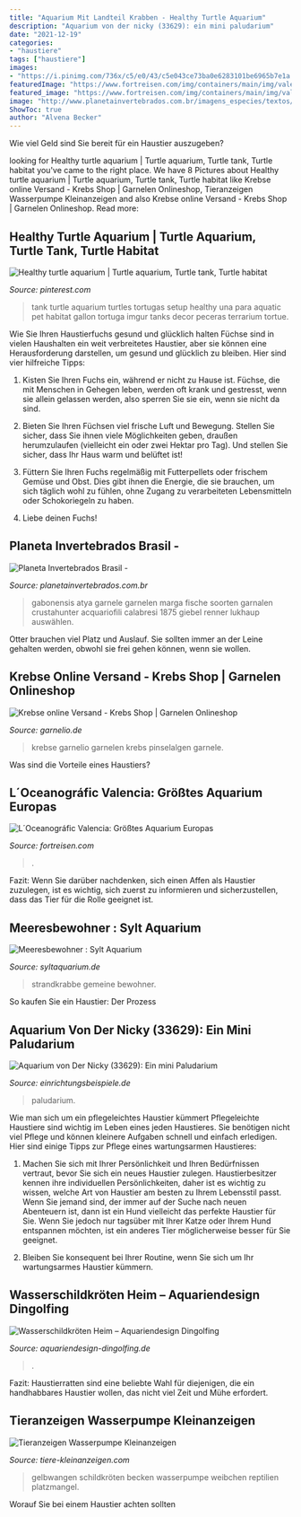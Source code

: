 ```yaml
---
title: "Aquarium Mit Landteil Krabben - Healthy Turtle Aquarium"
description: "Aquarium von der nicky (33629): ein mini paludarium"
date: "2021-12-19"
categories:
- "haustiere"
tags: ["haustiere"]
images:
- "https://i.pinimg.com/736x/c5/e0/43/c5e043ce73ba0e6283101be6965b7e1a.jpg"
featuredImage: "https://www.fortreisen.com/img/containers/main/img/valencia/l-oceanografic-valencia.jpg/19d8e936857978ada56e87fee3aee194.jpg"
featured_image: "https://www.fortreisen.com/img/containers/main/img/valencia/l-oceanografic-valencia.jpg/19d8e936857978ada56e87fee3aee194.jpg"
image: "http://www.planetainvertebrados.com.br/imagens_especies/textos/img_20140927_74xb4y7e32tk.jpg"
ShowToc: true
author: "Alvena Becker"
---
```



Wie viel Geld sind Sie bereit für ein Haustier auszugeben?

	

		
looking for Healthy turtle aquarium | Turtle aquarium, Turtle tank, Turtle habitat you've came to the right place. We have 8 Pictures about Healthy turtle aquarium | Turtle aquarium, Turtle tank, Turtle habitat like Krebse online Versand - Krebs Shop | Garnelen Onlineshop, Tieranzeigen Wasserpumpe Kleinanzeigen and also Krebse online Versand - Krebs Shop | Garnelen Onlineshop. Read more:
		
    
## Healthy Turtle Aquarium | Turtle Aquarium, Turtle Tank, Turtle Habitat

<img loading=lazy src="https://i.pinimg.com/736x/c5/e0/43/c5e043ce73ba0e6283101be6965b7e1a.jpg" onerror="this.onerror=null;this.src='https://tse4.mm.bing.net/th?id=OIP.VaO60btwq4F7z_DPsyTXCAHaFj&amp;pid=15.1';" alt="Healthy turtle aquarium | Turtle aquarium, Turtle tank, Turtle habitat">

_Source: pinterest.com_

>tank turtle aquarium turtles tortugas setup healthy una para aquatic pet habitat gallon tortuga imgur tanks decor peceras terrarium tortue. 

	

Wie Sie Ihren Haustierfuchs gesund und glücklich halten
Füchse sind in vielen Haushalten ein weit verbreitetes Haustier, aber sie können eine Herausforderung darstellen, um gesund und glücklich zu bleiben. Hier sind vier hilfreiche Tipps:
1. Kisten Sie Ihren Fuchs ein, während er nicht zu Hause ist. Füchse, die mit Menschen in Gehegen leben, werden oft krank und gestresst, wenn sie allein gelassen werden, also sperren Sie sie ein, wenn sie nicht da sind.

2. Bieten Sie Ihren Füchsen viel frische Luft und Bewegung. Stellen Sie sicher, dass Sie ihnen viele Möglichkeiten geben, draußen herumzulaufen (vielleicht ein oder zwei Hektar pro Tag). Und stellen Sie sicher, dass Ihr Haus warm und belüftet ist!

3. Füttern Sie Ihren Fuchs regelmäßig mit Futterpellets oder frischem Gemüse und Obst. Dies gibt ihnen die Energie, die sie brauchen, um sich täglich wohl zu fühlen, ohne Zugang zu verarbeiteten Lebensmitteln oder Schokoriegeln zu haben.

4. Liebe deinen Fuchs!

    
## Planeta Invertebrados Brasil -

<img loading=lazy src="http://www.planetainvertebrados.com.br/imagens_especies/textos/img_20140927_74xb4y7e32tk.jpg" onerror="this.onerror=null;this.src='https://tse3.mm.bing.net/th?id=OIP.cQPg-N9K43RFqW9IL_gZoAHaFM&amp;pid=15.1';" alt="Planeta Invertebrados Brasil -">

_Source: planetainvertebrados.com.br_

>gabonensis atya garnele garnelen marga fische soorten garnalen crustahunter acquariofili calabresi 1875 giebel renner lukhaup auswählen. 

	

Otter brauchen viel Platz und Auslauf. Sie sollten immer an der Leine gehalten werden, obwohl sie frei gehen können, wenn sie wollen.

    
## Krebse Online Versand - Krebs Shop | Garnelen Onlineshop

<img loading=lazy src="https://www.garnelio.de/media/image/f3/42/19/Kategorie-Krebse.jpg" onerror="this.onerror=null;this.src='https://tse4.mm.bing.net/th?id=OIP.oS-nB360Ek2nlAbyQNI1MQHaEg&amp;pid=15.1';" alt="Krebse online Versand - Krebs Shop | Garnelen Onlineshop">

_Source: garnelio.de_

>krebse garnelio garnelen krebs pinselalgen garnele. 

	

Was sind die Vorteile eines Haustiers?

    
## L´Oceanográfic Valencia: Größtes Aquarium Europas

<img loading=lazy src="https://www.fortreisen.com/img/containers/main/img/valencia/l-oceanografic-valencia.jpg/19d8e936857978ada56e87fee3aee194.jpg" onerror="this.onerror=null;this.src='https://tse1.mm.bing.net/th?id=OIP.22n5c2rQ4nqwV-qkl1vlLAHaEU&amp;pid=15.1';" alt="L´Oceanográfic Valencia: Größtes Aquarium Europas">

_Source: fortreisen.com_

>. 

	

Fazit: Wenn Sie darüber nachdenken, sich einen Affen als Haustier zuzulegen, ist es wichtig, sich zuerst zu informieren und sicherzustellen, dass das Tier für die Rolle geeignet ist.

    
## Meeresbewohner : Sylt Aquarium

<img loading=lazy src="https://www.syltaquarium.de/wp-content/uploads/Gemeine-Strandkrabbe.jpg" onerror="this.onerror=null;this.src='https://tse1.mm.bing.net/th?id=OIP.qxuA42hGhUvQPK_ZD6LOygHaEh&amp;pid=15.1';" alt="Meeresbewohner : Sylt Aquarium">

_Source: syltaquarium.de_

>strandkrabbe gemeine bewohner. 

	

So kaufen Sie ein Haustier: Der Prozess

    
## Aquarium Von Der Nicky (33629): Ein Mini Paludarium

<img loading=lazy src="https://www.einrichtungsbeispiele.de/images_33629/h1080_w1920/14-10-18__ec828b9244a087a746c12fc8865b6cc7.jpg" onerror="this.onerror=null;this.src='https://tse2.mm.bing.net/th?id=OIP.HqJU1GUpopI6mpdPf1A6JgHaJ4&amp;pid=15.1';" alt="Aquarium von Der Nicky (33629): Ein mini Paludarium">

_Source: einrichtungsbeispiele.de_

>paludarium. 

	

Wie man sich um ein pflegeleichtes Haustier kümmert
Pflegeleichte Haustiere sind wichtig im Leben eines jeden Haustieres. Sie benötigen nicht viel Pflege und können kleinere Aufgaben schnell und einfach erledigen. Hier sind einige Tipps zur Pflege eines wartungsarmen Haustieres:
1. Machen Sie sich mit Ihrer Persönlichkeit und Ihren Bedürfnissen vertraut, bevor Sie sich ein neues Haustier zulegen. Haustierbesitzer kennen ihre individuellen Persönlichkeiten, daher ist es wichtig zu wissen, welche Art von Haustier am besten zu Ihrem Lebensstil passt. Wenn Sie jemand sind, der immer auf der Suche nach neuen Abenteuern ist, dann ist ein Hund vielleicht das perfekte Haustier für Sie. Wenn Sie jedoch nur tagsüber mit Ihrer Katze oder Ihrem Hund entspannen möchten, ist ein anderes Tier möglicherweise besser für Sie geeignet.

2. Bleiben Sie konsequent bei Ihrer Routine, wenn Sie sich um Ihr wartungsarmes Haustier kümmern.

    
## Wasserschildkröten Heim – Aquariendesign Dingolfing

<img loading=lazy src="https://www.aquariendesign-dingolfing.de/wp-content/uploads/2017/07/k-DSC_0182.jpg" onerror="this.onerror=null;this.src='https://tse3.mm.bing.net/th?id=OIP.3GH262t9oh-FZsyI0drMMgHaFj&amp;pid=15.1';" alt="Wasserschildkröten Heim – Aquariendesign Dingolfing">

_Source: aquariendesign-dingolfing.de_

>. 

	

Fazit: Haustierratten sind eine beliebte Wahl für diejenigen, die ein handhabbares Haustier wollen, das nicht viel Zeit und Mühe erfordert.

    
## Tieranzeigen Wasserpumpe Kleinanzeigen

<img loading=lazy src="https://www.tiere-kleinanzeigen.com/export/5002764cb058010074a7dd905ef5a.jpg" onerror="this.onerror=null;this.src='https://tse4.mm.bing.net/th?id=OIP.CrJ0AV_upYLONEINLpeEHwHaFj&amp;pid=15.1';" alt="Tieranzeigen Wasserpumpe Kleinanzeigen">

_Source: tiere-kleinanzeigen.com_

>gelbwangen schildkröten becken wasserpumpe weibchen reptilien platzmangel. 

	

Worauf Sie bei einem Haustier achten sollten


